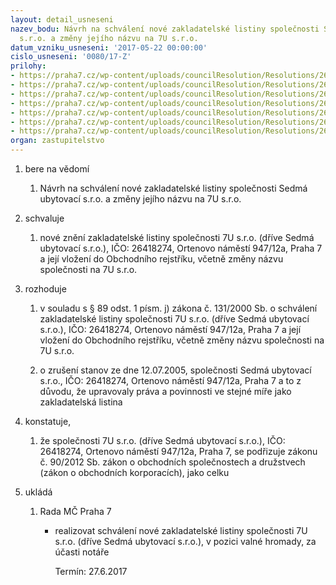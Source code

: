 ```yaml
---
layout: detail_usneseni
nazev_bodu: Návrh na schválení nové zakladatelské listiny společnosti Sedmá ubytovací
  s.r.o. a změny jejího názvu na 7U s.r.o.
datum_vzniku_usneseni: '2017-05-22 00:00:00'
cislo_usneseni: '0080/17-Z'
prilohy:
- https://praha7.cz/wp-content/uploads/councilResolution/Resolutions/26875/export/01_ZL7U2017z~202730.docx
- https://praha7.cz/wp-content/uploads/councilResolution/Resolutions/26875/export/02_ZL7U2017z~202729.pdf
- https://praha7.cz/wp-content/uploads/councilResolution/Resolutions/26875/export/03_ZL7U2017z~202728.pdf
- https://praha7.cz/wp-content/uploads/councilResolution/Resolutions/26875/export/04_ZL7U2017z~202727.pdf
- https://praha7.cz/wp-content/uploads/councilResolution/Resolutions/26875/export/Sedmaubytovaci_zakladatelskalistina_19_5_2017~202726.doc
- https://praha7.cz/wp-content/uploads/councilResolution/Resolutions/26875/export/06_ZL7U2017z~202725.pdf
- https://praha7.cz/wp-content/uploads/councilResolution/Resolutions/26875/export/export~206169.pdf
organ: zastupitelstvo
---
```

<OL class=urzList_view id=urzList>
<LI class=urzClass1><SPAN name="1">bere na vědomí</SPAN>
<OL class=urzOlClass>
<LI class=urzClass2 style="TEXT-ALIGN: left"><SPAN>
<P>Návrh na schválení nové zakladatelské listiny společnosti Sedmá ubytovací s.r.o. a změny jejího názvu na 7U s.r.o.<BR></P></SPAN></LI></OL></LI>
<LI class=urzClass1><SPAN name="24">schvaluje</SPAN>
<OL class=urzOlClass>
<LI class=urzClass2 style="TEXT-ALIGN: left"><SPAN>
<P>nové znění zakladatelské listiny společnosti 7U s.r.o. (dříve Sedmá ubytovací s.r.o.), IČO: 26418274, Ortenovo náměstí 947/12a, Praha 7 a její vložení do Obchodního rejstříku, včetně změny názvu společnosti na 7U s.r.o.<BR></P></SPAN></LI></OL></LI>
<LI class=urzClass1><SPAN name="68">rozhoduje</SPAN>
<OL class=urzOlClass>
<LI class=urzClass2 style="TEXT-ALIGN: left"><SPAN>
<P>v souladu s § 89 odst. 1 písm. j) zákona č. 131/2000 Sb. o schválení zakladatelské listiny společnosti 7U s.r.o. (dříve Sedmá ubytovací s.r.o.), IČO: 26418274, Ortenovo náměstí 947/12a, Praha 7 a její vložení do Obchodního rejstříku, včetně změny názvu společnosti na 7U s.r.o.<BR></P></SPAN></LI>
<LI class=urzClass2 style="TEXT-ALIGN: left"><SPAN>
<P>o zrušení stanov ze dne 12.07.2005, společnosti Sedmá ubytovací s.r.o., IČO: 26418274, Ortenovo náměstí 947/12a, Praha 7 a to z důvodu, že upravovaly práva a povinnosti ve stejné míře jako zakladatelská listina</P></SPAN></LI></OL></LI>
<LI class=urzClass1><SPAN name="50">konstatuje,</SPAN>
<OL class=urzOlClass>
<LI class=urzClass2 style="TEXT-ALIGN: left"><SPAN>
<P>že&nbsp;společnosti 7U s.r.o. (dříve Sedmá ubytovací s.r.o.), IČO: 26418274, Ortenovo náměstí 947/12a, Praha 7, se podřizuje zákonu č. 90/2012 Sb. zákon o obchodních společnostech a družstvech (zákon o obchodních korporacích), jako celku</P></SPAN></LI></OL></LI>
<LI class=urzClass1 id=urzUkoly><SPAN name="1">ukládá</SPAN>
<OL class=urzOlClass>
<LI class=urzClass2><SPAN>
<P>Rada MČ Praha 7</P></SPAN>
<UL class=urzUlClass>
<LI class=urzClass3><SPAN>
<P>realizovat schválení nové zakladatelské listiny společnosti 7U s.r.o. (dříve Sedmá ubytovací s.r.o.), v pozici valné hromady, za účasti notáře</P></SPAN><SPAN class=urzUkolTermin>Termín:&nbsp;27.6.2017</SPAN></LI></UL></LI></OL></LI></OL>
